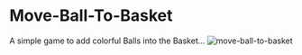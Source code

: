 # Move-Ball-To-Basket
A simple game to add colorful Balls into the Basket...
![move-ball-to-basket](https://user-images.githubusercontent.com/67111661/190149160-27a51b58-d3ec-4134-8530-0bb54f8ca96d.png)
